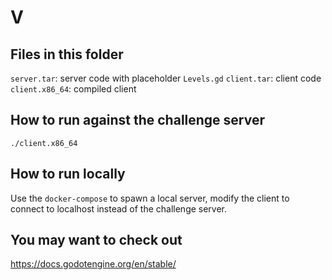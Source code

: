 # V

## Files in this folder
`server.tar`: server code with placeholder `Levels.gd`
`client.tar`: client code
`client.x86_64`: compiled client

## How to run against the challenge server
`./client.x86_64`

## How to run locally
Use the `docker-compose` to spawn a local server, modify the client to connect
to localhost instead of the challenge server.

## You may want to check out
https://docs.godotengine.org/en/stable/
